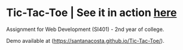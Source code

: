 # Tic-Tac-Toe | See it in action [here](https://santanacosta.github.io/Tic-Tac-Toe/)
Assignment for Web Development (SI401) - 2nd year of college.

Demo available at (https://santanacosta.github.io/Tic-Tac-Toe/).

